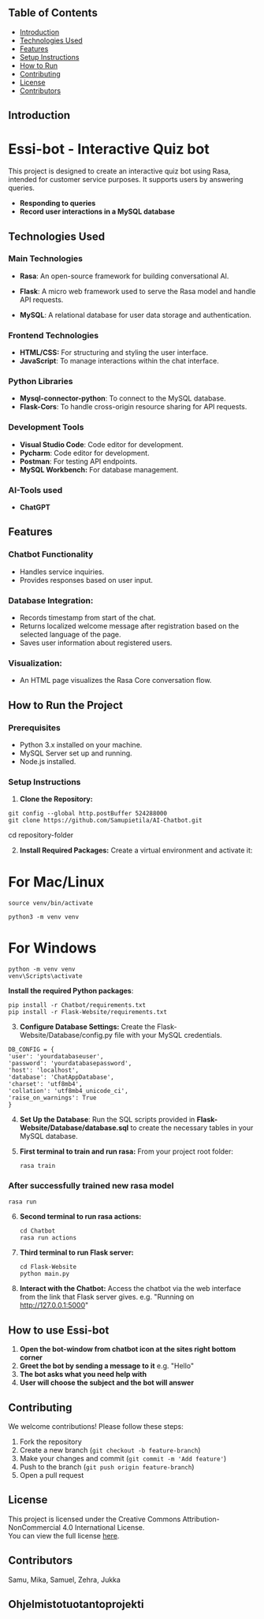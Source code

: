 ## Table of Contents

- [Introduction](#introduction)
- [Technologies Used](#technologies-used)
- [Features](#features)
- [Setup Instructions](#setup-instructions)
- [How to Run](#how-to-Run-the-Project)
- [Contributing](#Contributing)
- [License](#License)
- [Contributors](#contributors)

## Introduction

# Essi-bot - Interactive Quiz bot

This project is designed to create an interactive quiz bot using Rasa, intended for customer service purposes. It supports users by answering queries.

- **Responding to queries**
- **Record user interactions in a MySQL database**

## Technologies Used

### Main Technologies

- **Rasa**: An open-source framework for building conversational AI.

- **Flask**: A micro web framework used to serve the Rasa model and handle API requests.

- **MySQL**: A relational database for user data storage and authentication.

### Frontend Technologies

- **HTML/CSS:** For structuring and styling the user interface.
- **JavaScript**: To manage interactions within the chat interface.

### Python Libraries

- **Mysql-connector-python**: To connect to the MySQL database.
- **Flask-Cors**: To handle cross-origin resource sharing for API requests.

### Development Tools

- **Visual Studio Code**: Code editor for development.
- **Pycharm**: Code editor for development.
- **Postman**: For testing API endpoints.
- **MySQL Workbench:** For database management.

### AI-Tools used

- **ChatGPT**

## Features

### Chatbot Functionality

- Handles service inquiries.
- Provides responses based on user input.

### Database Integration:

- Records timestamp from start of the chat.
- Returns localized welcome message after registration based on the selected language of the page.
- Saves user information about registered users.

### Visualization:

- An HTML page visualizes the Rasa Core conversation flow.

## How to Run the Project

### Prerequisites

- Python 3.x installed on your machine.
- MySQL Server set up and running.
- Node.js installed.

### Setup Instructions

1. **Clone the Repository:**

```
git config --global http.postBuffer 524288000
git clone https://github.com/Samupietila/AI-Chatbot.git
```

cd repository-folder

2. **Install Required Packages:** Create a virtual environment and activate it:

# For Mac/Linux

```
source venv/bin/activate

python3 -m venv venv
```

# For Windows

```
python -m venv venv
venv\Scripts\activate
```

**Install the required Python packages**:

```
pip install -r Chatbot/requirements.txt
pip install -r Flask-Website/requirements.txt
```

3. **Configure Database Settings:** Create the Flask-Website/Database/config.py file with your MySQL credentials.
```
DB_CONFIG = {
'user': 'yourdatabaseuser',
'password': 'yourdatabasepassword',
'host': 'localhost',
'database': 'ChatAppDatabase',
'charset': 'utf8mb4',
'collation': 'utf8mb4_unicode_ci',
'raise_on_warnings': True
}
```




4. **Set Up the Database**: Run the SQL scripts provided in **Flask-Website/Database/database.sql** to create the necessary tables in your MySQL database.

5. **First terminal to train and run rasa:**
   From your project root folder:

   ```
   rasa train
   ```

### After successfully trained new rasa model

   ```
   rasa run
```

6. **Second terminal to run rasa actions:**
   ```
   cd Chatbot
   rasa run actions
   ```

7. **Third terminal to run Flask server:**
   ```
   cd Flask-Website
   python main.py
   ```

9. **Interact with the Chatbot:**
   Access the chatbot via the web interface from the link that Flask server gives.
   e.g. "Running on http://127.0.0.1:5000"

## How to use Essi-bot

1. **Open the bot-window from chatbot icon at the sites right bottom corner**
2. **Greet the bot by sending a message to it** e.g. "Hello"
3. **The bot asks what you need help with**
4. **User will choose the subject and the bot will answer**

## Contributing

We welcome contributions! Please follow these steps:

1. Fork the repository
2. Create a new branch (`git checkout -b feature-branch`)
3. Make your changes and commit (`git commit -m 'Add feature'`)
4. Push to the branch (`git push origin feature-branch`)
5. Open a pull request

## License

This project is licensed under the Creative Commons Attribution-NonCommercial 4.0 International License.  
You can view the full license [here](https://creativecommons.org/licenses/by-nc/4.0/).

## Contributors

Samu, Mika, Samuel, Zehra, Jukka

## Ohjelmistotuotantoprojekti
